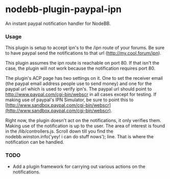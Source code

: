 # nodebb-plugin-paypal-ipn

An instant paypal notification handler for NodeBB.

### Usage

This plugin is setup to accept ipn's to the /ipn route of your forums. Be sure to have paypal send the notifications to that url (http://my.cool.forum/ipn).

This plugin assumes the ipn route is reachable on port 80. If that isn't the case, the plugin will not work because the notification requires port 80. 

The plugin's ACP page has two settings on it. One to set the receiver email (the paypal email address people use to send money) and one for the paypal url which is used to verify ipn's. The paypal url should point to http://www.paypal.com/cgi-bin/webscr in all cases except for testing. If making use of paypal's IPN Simulator, be sure to point this to [http://www.sandbox.paypal.com/cgi-bin/webscr](http://www.sandbox.paypal.com/cgi-bin/webscr).

Right now, the plugin doesn't act on the notifications, it only verifies them. Making use of the notification is up to the user. The area of interest is found in the /lib/controllers.js. Scroll down till you find the nodebb.winston.info('yey! i can do stuff nows'); line. That is where the notification can be handled.

### TODO
- Add a plugin framework for carrying out various actions on the notifications.